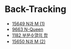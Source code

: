 # Back-Tracking

- [15649 N과 M (1)](./15649.cpp)
- [9663 N-Queen](./9663.cpp)
- [1182 부분수열의 합](./1182.cpp)
- [15650 N과 M (2)](./15650.cpp)